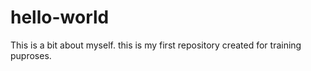 # hello-world
This is a bit about myself.
this is my first repository created for training puproses.
